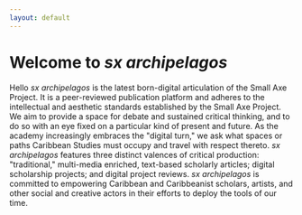 ```yaml
---
layout: default
---
```


Welcome to *sx archipelagos*
============================

Hello *sx archipelagos* is the latest born-digital articulation of the Small
Axe Project. It is a peer-reviewed publication platform and adheres to
the intellectual and aesthetic standards established by the Small Axe
Project. We aim to provide a space for debate and sustained critical
thinking, and to do so with an eye fixed on a particular kind of present
and future. As the academy increasingly embraces the "digital turn," we
ask what spaces or paths Caribbean Studies must occupy and travel with
respect thereto. *sx archipelagos* features three distinct valences of
critical production: "traditional," multi-media enriched, text-based
scholarly articles; digital scholarship projects; and digital project
reviews. *sx archipelagos* is committed to empowering Caribbean and
Caribbeanist scholars, artists, and other social and creative actors in
their efforts to deploy the tools of our time.